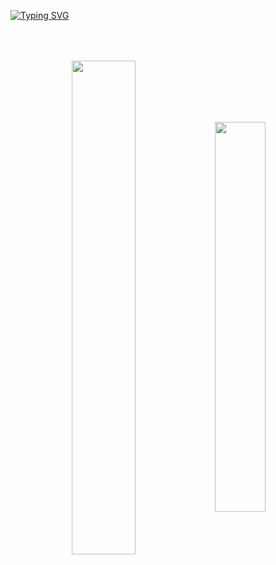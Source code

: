 [![Typing SVG](https://readme-typing-svg.herokuapp.com?color=DD5746&size=35&center=true&vCenter=true&width=1000&lines=Hi+there+👋,+Welcome+to+my+code+realm!;My+name+is+Rajesh+Kumar;I'm+Software+Development+Engineer)](https://git.io/typing-svg)


<div align="center" style="margin-top:64px">
 <img width=45% align="center" src="https://github-readme-stats.vercel.app/api?username=rajeshtezu&show_icons=true" />
 <img width=40% align="center" src="https://github-readme-stats.vercel.app/api/top-langs/?username=rajeshtezu&layout=compact" />
</div>
